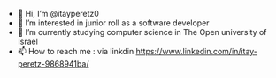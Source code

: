 - 👋 Hi, I’m @itayperetz0
- 👀 I’m interested in junior roll as a software developer
- 🌱 I’m currently studying computer science in The Open university of Israel 
- 📫 How to reach me : via linkdin https://www.linkedin.com/in/itay-peretz-9868941ba/

<!---
itayperetz0/itayperetz0 is a ✨ special ✨ repository because its `README.md` (this file) appears on your GitHub profile.
You can click the Preview link to take a look at your changes.
--->
